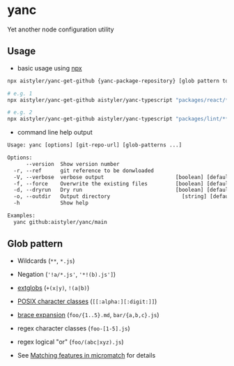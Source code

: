 # yanc

Yet another node configuration utility

## Usage

- basic usage using [npx](https://www.npmjs.com/package/npx)

```sh
npx aistyler/yanc-get-github {yanc-package-repository} [glob pattern to be copied]

# e.g. 1
npx aistyler/yanc-get-github aistyler/yanc-typescript "packages/react/**"

# e.g. 2
npx aistyler/yanc-get-github aistyler/yanc-typescript "packages/lint/**" "packages/lint/.*"
```

- command line help output

```txt
Usage: yanc [options] [git-repo-url] [glob-patterns ...]

Options:
      --version  Show version number                                   [boolean]
  -r, --ref      git reference to be donwloaded                         [string]
  -V, --verbose  verbose output                       [boolean] [default: false]
  -f, --force    Overwrite the existing files         [boolean] [default: false]
  -d, --dryrun   Dry run                              [boolean] [default: false]
  -o, --outdir   Output directory                       [string] [default: "./"]
  -h             Show help                                             [boolean]

Examples:
  yanc github:aistyler/yanc/main
```

## Glob pattern

* Wildcards (`**`, `*.js`)
* Negation (`'!a/*.js'`, `'*!(b).js']`)
* [extglobs](#extglobs) (`+(x|y)`, `!(a|b)`)
* [POSIX character classes](#posix-bracket-expressions) (`[[:alpha:][:digit:]]`)
* [brace expansion](https://github.com/micromatch/braces) (`foo/{1..5}.md`, `bar/{a,b,c}.js`)
* regex character classes (`foo-[1-5].js`)
* regex logical "or" (`foo/(abc|xyz).js`)

* See [Matching features in micromatch](https://github.com/micromatch/micromatch#matching-features) for details
